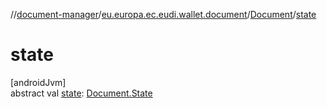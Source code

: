 //[document-manager](../../../index.md)/[eu.europa.ec.eudi.wallet.document](../index.md)/[Document](index.md)/[state](state.md)

# state

[androidJvm]\
abstract val [state](state.md): [Document.State](-state/index.md)
